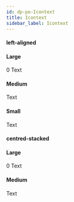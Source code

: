 ```yaml
---
id: dp-po-Icontext
title: Icontext
sidebar_label: Icontext
---
```


<h4>left-aligned</h4>

<h4>Large</h4>
<span class="dp-po-Icon-wrapper Icon--large">
	<span class="dp-po-Icon Icon--light-primary Icon--getting-started">
		<span class="dp-po-Badge Badge--small Badge--brand-primary Badge--bottom">0</span>
	</span>
	Text
</span>

<h4>Medium</h4>
<span class="dp-po-Icon-wrapper Icon--medium">
	<span class="dp-po-Icon Icon--brand-primary Icon--guides"></span>
	Text
</span>

<h4>Small</h4>
<span class="dp-po-Icon-wrapper Icon--small">
	<span class="dp-po-Icon Icon--guides"></span>
	Text
</span>

<h4>centred-stacked</h4>

<h4>Large</h4>
<span class="dp-po-Icon-wrapper Icon--large Icon--centred-stacked">
	<span class="dp-po-Icon Icon--light-primary Icon--elephant">
		<span class="dp-po-Badge Badge--small Badge--brand-primary Badge--bottom">0</span>
	</span>
	Text
</span>

<h4>Medium</h4>
<span class="dp-po-Icon-wrapper Icon--medium Icon--centred-stacked">
	<span class="dp-po-Icon Icon--light-primary Icon--article"></span>
	Text
</span>
